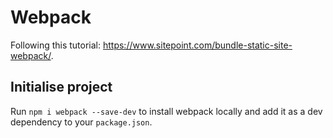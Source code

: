 # Webpack

Following this tutorial: <https://www.sitepoint.com/bundle-static-site-webpack/>.

## Initialise project

Run `npm i webpack --save-dev` to install webpack locally and add it as a dev dependency to your `package.json`.
